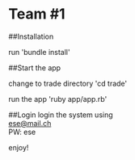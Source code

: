 Team #1
===============
##Installation

run 'bundle install'

##Start the app

change to trade directory
'cd trade'

run the app
'ruby app/app.rb'

##Login
login the system using  
ese@mail.ch  
PW: ese  
  
  
enjoy!